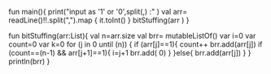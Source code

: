  fun main(){
   print("input as '1' or '0',split(,) :" )
     val arr= readLine()!!.split(",").map { it.toInt() }
     bitStuffing(arr )
 }

 fun bitStuffing(arr:List<Int>){
     val n=arr.size
     val brr= mutableListOf<Int>()
     var i=0
     var count=0
     var k=0
     for (j in 0 until (n)) {
         if (arr[j]==1){
             count++
            brr.add(arr[j])
             if (count==(n-1) && arr[j+1]==1){
                 i=j+1
                 brr.add( 0)
             }
         }else{
             brr.add(arr[j])
         }
         }
     println(brr)
 }
